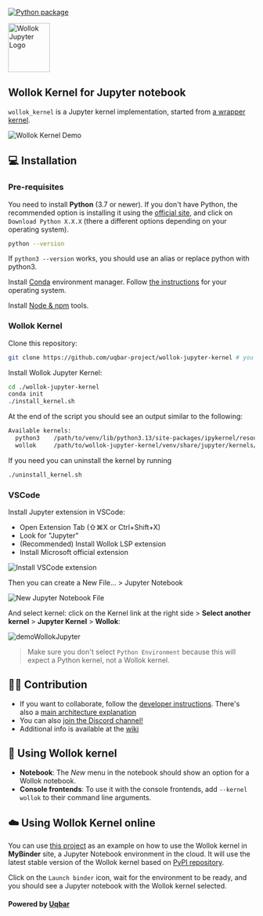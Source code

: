 [![Python package](https://github.com/uqbar-project/wollok-jupyter-kernel/actions/workflows/test.yml/badge.svg)](https://github.com/uqbar-project/wollok-jupyter-kernel/actions/workflows/test.yml)

<img src="https://github.com/user-attachments/assets/ca46741f-f499-4dfe-a594-481926c9d1f7" alt="Wollok Jupyter Logo" height="100px" width="85px">

## Wollok Kernel for Jupyter notebook

`wollok_kernel` is a Jupyter kernel implementation, started from [a wrapper kernel](http://jupyter-client.readthedocs.io/en/latest/wrapperkernels.html).

<img src="https://github.com/user-attachments/assets/377221a0-45b6-4f81-b63c-0f1681008922" alt="Wollok Kernel Demo">

## 💻 Installation

### Pre-requisites

You need to install **Python** (3.7 or newer). If you don't have Python, the recommended option is installing it using the [official site](https://www.python.org/downloads/), and click on `Download Python X.X.X` (there a different options depending on your operating system).

```bash
python --version
```

If `python3 --version` works, you should use an alias or replace python with python3.

Install [Conda](https://anaconda.org/anaconda/conda) environment manager. Follow [the instructions](https://docs.conda.io/projects/conda/en/latest/user-guide/install/index.html) for your operating system.

Install [Node & npm](https://nodejs.org/en/download) tools.

### Wollok Kernel

Clone this repository:

```bash
git clone https://github.com/uqbar-project/wollok-jupyter-kernel # you can also use git@... option
```

Install Wollok Jupyter Kernel:

```bash
cd ./wollok-jupyter-kernel
conda init
./install_kernel.sh
```

At the end of the script you should see an output similar to the following:

```bash
Available kernels:
  python3    /path/to/venv/lib/python3.13/site-packages/ipykernel/resources
  wollok     /path/to/wollok-jupyter-kernel/venv/share/jupyter/kernels/wollok
```

If you need you can uninstall the kernel by running

```bash
./uninstall_kernel.sh
```

### VSCode

Install Jupyter extension in VSCode:

- Open Extension Tab (⇧⌘X or Ctrl+Shift+X)
- Look for "Jupyter"
- (Recommended) Install Wollok LSP extension
- Install Microsoft official extension

![Install VSCode extension](https://github.com/user-attachments/assets/5af3f097-d1ad-483a-baad-6ce40d45afe1)

Then you can create a New File... > Jupyter Notebook

![New Jupyter Notebook File](https://github.com/user-attachments/assets/986e6662-58c7-4617-acb1-9e38d0606d00)

And select kernel: click on the Kernel link at the right side > **Select another kernel** > **Jupyter Kernel** > **Wollok**:

![demoWollokJupyter](https://github.com/user-attachments/assets/4c2b7d9a-dbe3-4a5e-87b7-d553b1c6b831)

> Make sure you don't select `Python Environment` because this will expect a Python kernel, not a Wollok kernel.

## 👩‍💻 Contribution

- If you want to collaborate, follow the [developer instructions](https://github.com/uqbar-project/wollok-jupyter-kernel/wiki/Developer-environment). There's also a [main architecture explanation](https://github.com/uqbar-project/wollok-jupyter-kernel/wiki/Main-architecture)
- You can also [join the Discord channel!](https://discord.gg/ZstgCPKEaa)
- Additional info is available at the [wiki](https://github.com/uqbar-project/wollok-jupyter-kernel/wiki)

## 🦄 Using Wollok kernel

- **Notebook**: The *New* menu in the notebook should show an option for a Wollok notebook.
- **Console frontends**: To use it with the console frontends, add ``--kernel wollok`` to their command line arguments.

## ☁️ Using Wollok Kernel online

You can use [this project](https://github.com/fdodino/wollok-binder-example?tab=readme-ov-file) as an example on how to use the Wollok kernel in **MyBinder** site, a Jupyter Notebook environment in the cloud. It will use the latest stable version of the Wollok kernel based on [PyPI repository](https://pypi.org/project/wollok-kernel/).

Click on the `Launch binder` icon, wait for the environment to be ready, and you should see a Jupyter notebook with the Wollok kernel selected.

#### Powered by [Uqbar](https://uqbar.org/)
